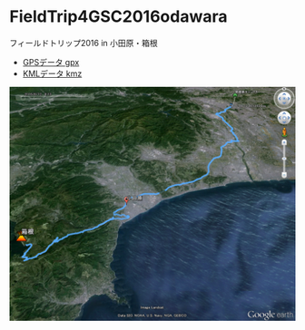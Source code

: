 # FieldTrip4GSC2016odawara
フィールドトリップ2016 in 小田原・箱根


- [GPSデータ gpx](https://github.com/gsc-aoyama/FieldTrip4GSC2016odawara/blob/master/FieldTrip2016-06-12_odawara.gpx)
- [KMLデータ kmz](https://github.com/rinaaaoda/FieldTrip4GSC2016odawara/blob/master/%E5%B0%8F%E7%94%B0%E5%8E%9F.kmz)

![小田原](https://github.com/rinaaaoda/FieldTrip4GSC2016odawara/blob/master/%E5%B0%8F%E7%94%B0%E5%8E%9F.png?raw=true)
